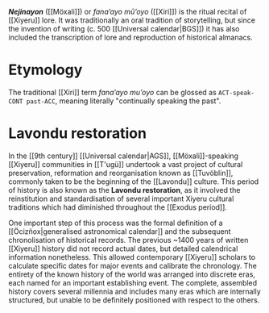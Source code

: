 ***Nejinayon*** ([[Möxali]]) or *fana’ayo mūʼoyo* ([[Xiri]]) is the ritual recital of [[Xiyeru]] lore. It was traditionally an oral tradition of storytelling, but since the invention of writing (c. 500 [[Universal calendar|BGS]]) it has also included the transcription of lore and reproduction of historical almanacs.
# Etymology
The traditional [[Xiri]] term *fana’ayo mu’oyo* can be glossed as `ACT-speak-CONT past-ACC`, meaning literally "continually speaking the past".
# Lavondu restoration
In the [[9th century]] [[Universal calendar|AGS]], [[Möxali]]-speaking [[Xiyeru]] communities in [[T'ugü]] undertook a vast project of cultural preservation, reformation and reorganisation known as [[Tuvöblin]], commonly taken to be the beginning of the [[Lavondu]] culture. This period of history is also known as the **Lavondu restoration**, as it involved the reinstitution and standardisation of several important Xiyeru cultural traditions which had diminished throughout the [[Exodus period]].

One important step of this process was the formal definition of a [[Öcizñox|generalised astronomical calendar]] and the subsequent chronolisation of historical records. The previous ~1400 years of written [[Xiyeru]] history did not record actual dates, but detailed calendrical information nonetheless. This allowed contemporary [[Xiyeru]] scholars to calculate specific dates for major events and calibrate the chronology. The entirety of the known history of the world was arranged into discrete eras, each named for an important establishing event. The complete, assembled history covers several millennia and includes many eras which are internally structured, but unable to be definitely positioned with respect to the others.